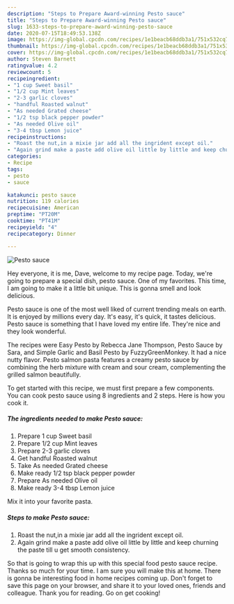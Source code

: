 ```yaml
---
description: "Steps to Prepare Award-winning Pesto sauce"
title: "Steps to Prepare Award-winning Pesto sauce"
slug: 1633-steps-to-prepare-award-winning-pesto-sauce
date: 2020-07-15T18:49:53.138Z
image: https://img-global.cpcdn.com/recipes/1e1beacb68ddb3a1/751x532cq70/pesto-sauce-recipe-main-photo.jpg
thumbnail: https://img-global.cpcdn.com/recipes/1e1beacb68ddb3a1/751x532cq70/pesto-sauce-recipe-main-photo.jpg
cover: https://img-global.cpcdn.com/recipes/1e1beacb68ddb3a1/751x532cq70/pesto-sauce-recipe-main-photo.jpg
author: Steven Barnett
ratingvalue: 4.2
reviewcount: 5
recipeingredient:
- "1 cup Sweet basil"
- "1/2 cup Mint leaves"
- "2-3 garlic cloves"
- "handful Roasted walnut"
- "As needed Grated cheese"
- "1/2 tsp black pepper powder"
- "As needed Olive oil"
- "3-4 tbsp Lemon juice"
recipeinstructions:
- "Roast the nut,in a mixie jar add all the ingrident except oil."
- "Again grind make a paste add olive oil little by little and keep churning the paste till u get smooth consistency."
categories:
- Recipe
tags:
- pesto
- sauce

katakunci: pesto sauce 
nutrition: 119 calories
recipecuisine: American
preptime: "PT20M"
cooktime: "PT41M"
recipeyield: "4"
recipecategory: Dinner

---
```



![Pesto sauce](https://img-global.cpcdn.com/recipes/1e1beacb68ddb3a1/751x532cq70/pesto-sauce-recipe-main-photo.jpg)

Hey everyone, it is me, Dave, welcome to my recipe page. Today, we're going to prepare a special dish, pesto sauce. One of my favorites. This time, I am going to make it a little bit unique. This is gonna smell and look delicious.

Pesto sauce is one of the most well liked of current trending meals on earth. It is enjoyed by millions every day. It's easy, it's quick, it tastes delicious. Pesto sauce is something that I have loved my entire life. They're nice and they look wonderful.

The recipes were Easy Pesto by Rebecca Jane Thompson, Pesto Sauce by Sara, and Simple Garlic and Basil Pesto by FuzzyGreenMonkey. It had a nice nutty flavor. Pesto salmon pasta features a creamy pesto sauce by combining the herb mixture with cream and sour cream, complementing the grilled salmon beautifully.


To get started with this recipe, we must first prepare a few components. You can cook pesto sauce using 8 ingredients and 2 steps. Here is how you cook it.

<!--inarticleads1-->

##### The ingredients needed to make Pesto sauce:

1. Prepare 1 cup Sweet basil
1. Prepare 1/2 cup Mint leaves
1. Prepare 2-3 garlic cloves
1. Get handful Roasted walnut
1. Take As needed Grated cheese
1. Make ready 1/2 tsp black pepper powder
1. Prepare As needed Olive oil
1. Make ready 3-4 tbsp Lemon juice


Mix it into your favorite pasta. 

<!--inarticleads2-->

##### Steps to make Pesto sauce:

1. Roast the nut,in a mixie jar add all the ingrident except oil.
1. Again grind make a paste add olive oil little by little and keep churning the paste till u get smooth consistency.




So that is going to wrap this up with this special food pesto sauce recipe. Thanks so much for your time. I am sure you will make this at home. There is gonna be interesting food in home recipes coming up. Don't forget to save this page on your browser, and share it to your loved ones, friends and colleague. Thank you for reading. Go on get cooking!
